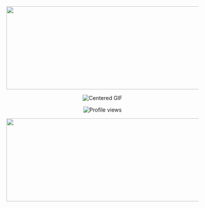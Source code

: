 <div align="center">
  <img width="1590" height="218" alt="Untitled222_20250914111321" src="https://github.com/user-attachments/assets/ef6592ca-7c7a-4795-894c-468ed7ef4456" />
</div>

<p align="center">
  <img src="https://github.com/user-attachments/assets/674fce9f-0532-49a8-81e1-339b83119924" alt="Centered GIF"/>
</p>

<p align="center">
  <img src="https://komarev.com/ghpvc/?username=Iimbus&label=distortion&color=F3EECD&style=flat" alt="Profile views"/>
</p>

<div align="center">
  <img width="1590" height="218" alt="Untitled222_20250914111340" src="https://github.com/user-attachments/assets/ac5f8b32-9858-40f1-8dd5-07bb1a6d9c5b" />
</div>
